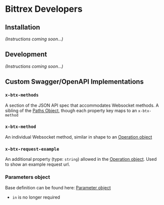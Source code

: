 # Bittrex Developers


## Installation
_(Instructions coming soon...)_

## Development
_(Instructions coming soon...)_

## Custom Swagger/OpenAPI Implementations

### `x-btx-methods`
A section of the JSON API spec that accommodates Websocket methods. A sibling of the [Paths Object](https://swagger.io/specification/v2/#pathsObject), though each property key maps to 
an `x-btx-method`

### `x-btx-method`
An individual Websocket method, similar in shape to an [Operation object](https://swagger.io/specification/v2/#operationObject)

### `x-btx-request-example`
An additional property (type: `string`) allowed in the [Operation object](https://swagger.io/specification/v2/#operationObject). Used to show an example request url.

### Parameters object
Base definition can be found here: [Parameter object](https://swagger.io/specification/v2/#parameterObject)
- `in` is no longer required